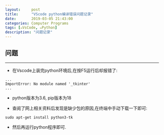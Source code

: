 ```yaml
---
layout:     post
title:      "VScode python编译错误问题记录"
date:       2019-03-05 21:43:00
categories: Computer Programs
tags: [๑VsCode, ๑Python]
description: "问题记录"
---
```


## 问题
---

- 在Vscode上装完python环境后,在按F5运行后却报错了:
```
...
ImportError: No module named '_tkinter'
...
```

- python版本为3.6, pip版本为18

- 查阅了网上相关资料后发现是缺少包的原因,在终端中手动下载一下即可:
```
sudo apt-get install python3-tk
```
- 然后再运行python程序即可.
